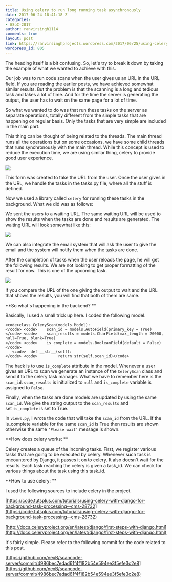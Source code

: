 ```yaml
---
title: Using celery to run long running task asynchronously
date: 2017-06-24 18:41:18 Z
categories:
- GSoC-2017
author: ranvirsingh1114
comments: true
layout: post
link: https://ranvirsinghprojects.wordpress.com/2017/06/25/using-celery-to-run-long-running-task-asynchronously/
wordpress_id: 805
---
```


The heading itself is a bit confusing. So, let's try to break it down by taking the example of what we wanted to achieve with this.

Our job was to run code scans when the user gives us an URL in the URL field. If you are reading the earlier posts, we have achieved somewhat similar results. But the problem is that the scanning is a long and tedious task and takes a lot of time. And for the time the server is generating the output, the user has to wait on the same page for a lot of time.

So what we wanted to do was that run these tasks on the server as separate operations, totally different from the simple tasks that are happening on regular basis. Only the tasks that are very simple are included in the main part.

This thing can be thought of being related to the threads. The main thread runs all the operations but on some occasions, we have some child threads that runs synchronously with the main thread. While this concept is used to reduce the execution time, we are using similar thing, celery to provide good user experience.

![](http://imgur.com/VXGTlPCl.png)

This form was created to take the URL from the user. Once the user gives in the URL, we handle the tasks in the tasks.py file, where all the stuff is defined.

Now we used a library called `celery` for running these tasks in the background. What we did was as follows:

We sent the users to a waiting URL. The same waiting URL will be used to show the results when the tasks are done and results are generated. The waiting URL will look somewhat like this:

![](http://imgur.com/im9Nufel.png)

We can also integrate the email system that will ask the user to give the email and the system will notify them when the tasks are done.

After the completion of tasks when the user reloads the page, he will get the following results. We are not looking to get proper formatting of the result for now. This is one of the upcoming task.

![](http://imgur.com/gLOyyEsl.png)

If you compare the URL of the one giving the output to wait and the URL that shows the results, you will find that both of them are same.

**So what's happening in the backend? **

Basically, I used a small trick up here. I coded the following model.

    
    <code>class CeleryScan(models.Model):
    </code> <code>    scan_id = models.AutoField(primary_key = True)
    </code> <code>    scan_results = models.CharField(max_length = 20000, null=True, blank=True)
    </code> <code>    is_complete = models.BooleanField(default = False)
    </code>
       <code>  def __str__(self):
    </code> <code>         return str(self.scan_id)</code>


The hack is to use `is_complete` attribute in the model. Whenever a user gives an URL to scan we generate an instance of the `CeleryScan` class and send it to the celery task manager. What we have to remember here is the `scan_id`. `scan_results` is initialized to `null` and `is_complete` variable is assigned to `False`.

Finally, when the tasks are done models are updated by using the same `scan_id`. We give the string output to the `scan_results` and set `is_complete` is set to True.

In `views.py`, I wrote the code that will take the `scan_id` from the URL. If the is_complete variable for the same `scan_id` is True then results are shown otherwise the same `'Please wait'` message is shown.

**How does celery works: **

Celery creates a queue of the incoming tasks. First, we register various tasks that are going to be executed by celery. Whenever such task is encountered by Django, it passes it on to celery. It also doesn't wait for the results. Each task reaching the celery is given a task_id. We can check for various things about the task using this task_id.

**How to use celery: **

I used the following sources to include celery in the project.

[https://code.tutsplus.com/tutorials/using-celery-with-django-for-background-task-processing--cms-28732](https://code.tutsplus.com/tutorials/using-celery-with-django-for-background-task-processing--cms-28732)

[http://docs.celeryproject.org/en/latest/django/first-steps-with-django.html](http://docs.celeryproject.org/en/latest/django/first-steps-with-django.html)

It's fairly simple. Please refer to the following commit for the code related to this post.

[https://github.com/nexB/scancode-server/commit/4986bec7edad61f4f182b54e594ee3f5efe3c2e8](https://github.com/nexB/scancode-server/commit/4986bec7edad61f4f182b54e594ee3f5efe3c2e8)
